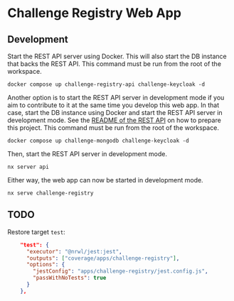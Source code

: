 # Challenge Registry Web App

## Development

Start the REST API server using Docker. This will also start the DB instance
that backs the REST API. This command must be run from the root of the
workspace.

```console
docker compose up challenge-registry-api challenge-keycloak -d
```

Another option is to start the REST API server in development mode if you aim to
contribute to it at the same time you develop this web app. In that case, start
the DB instance using Docker and start the REST API server in development mode.
See the [README of the REST API](../api/README.md) on how to prepare this
project. This command must be run from the root of the workspace.

```console
docker compose up challenge-mongodb challenge-keycloak -d
```

Then, start the REST API server in development mode.

```console
nx server api
```

Either way, the web app can now be started in development mode.

```console
nx serve challenge-registry
```

## TODO

Restore target `test`:

```json
    "test": {
      "executor": "@nrwl/jest:jest",
      "outputs": ["coverage/apps/challenge-registry"],
      "options": {
        "jestConfig": "apps/challenge-registry/jest.config.js",
        "passWithNoTests": true
      }
    },
```